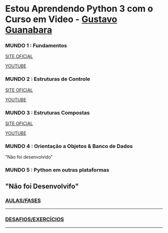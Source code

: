 # Estou Aprendendo Python 3 com o Curso em Video - [Gustavo Guanabara](https://github.com/gustavoguanabara)

### MUNDO 1 : Fundamentos

[SITE OFICIAL](https://www.cursoemvideo.com/curso/python-3-mundo-1)

[YOUTUBE](https://www.youtube.com/playlist?list=PLHz_AreHm4dlKP6QQCekuIPky1CiwmdI6)


### MUNDO 2 : Estruturas de Controle

[SITE OFICIAL](https://www.cursoemvideo.com/curso/python-3-mundo-2)

[YOUTUBE](https://youtube.com/playlist?list=PLHz_AreHm4dk_nZHmxxf_J0WRAqy5Czye)


### MUNDO 3 : Estruturas Compostas

[SITE OFICIAL](https://www.cursoemvideo.com/curso/python-3-mundo-3)

[YOUTUBE](https://youtube.com/playlist?list=PLHz_AreHm4dksnH2jVTIVNviIMBVYyFnH)

### MUNDO 4 : Orientação a Objetos & Banco de Dados
"Não foi desenvolvido"

### MUNDO 5 : Python em outras plataformas
"Não foi Desenvolvifo"
---
### [AULAS/FASES](/AULAS/README.md)
---
### [DESAFIOS/EXERCÍCIOS](/DESAFIOS/README.md)
---
